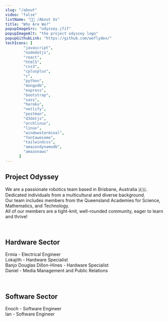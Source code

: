 ```yaml
---
slug: "/about"
video: "false"
listName: "👨‍💻 /About Us"
title: "Who Are We?"
popupImageSrc: "odyssey.jfif"
popupImageAlt: "the project odyssey logo"
popupGithubLink: "https://github.com/woflydev/"
techIcons: [
        "javascript",
        "nodedotjs",
        "react", 
        "html5",
        "css3",
        "cplusplus", 
        "c",
        "python",
        "mongodb",
        "express",
        "bootstrap", 
        "sass",
        "heroku",
        "netlify",
        "postman",
        "d3dotjs", 
        "archlinux",
        "linux",
        "windowsterminal",
        "fontawesome",
        "tailwindcss",
        "amazondynamodb",
        "amazonaws"
      ]
---
```


## Project Odyssey
We are a passionate robotics team based in Brisbane, Australia 🇦🇺.<br>
Dedicated individuals from a multicultural and diverse background.<br>
Our team includes members from the Queensland Academies for Science, Mathematics, and Technology.<br>
All of our members are a tight-knit, well-rounded community, eager to learn and thrive!<br>

 <br>
 
## Hardware Sector
Ermia - Electrical Engineer<br>
Lokajith - Hardware Specialist<br>
Banjo Douglas Dillon-Hines - Hardware Specialist<br>
Daniel - Media Management and Public Relations<br>

 <br>
 
## Software Sector
Enoch - Software Engineer<br>
Ian - Software Engineer